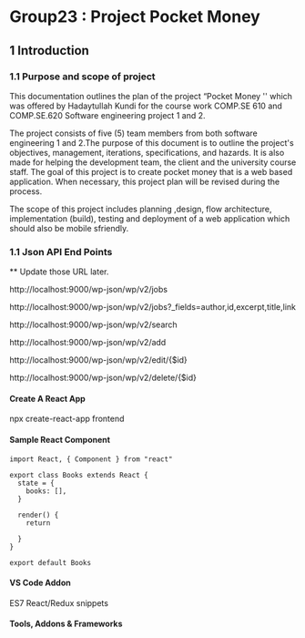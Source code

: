 <h1>Group23 : Project Pocket Money</h1>

<h2>1 Introduction</h2>

<h3>1.1 Purpose and scope of project</h3>

This documentation outlines the plan of the project “Pocket Money '' which was offered by Hadaytullah Kundi for the course work COMP.SE 610 and COMP.SE.620 Software engineering project 1 and 2.

The project consists of five (5) team members from both software engineering 1 and 2.The purpose of this document is to outline the project's objectives, management,
iterations, specifications, and hazards. It is also made for helping the development
team, the client and the university course staff. The goal of this project is to create pocket money that is a web based application. When necessary, this project plan will be revised during the process.

The scope of this project includes planning ,design, flow architecture, implementation (build), testing and deployment of a web application which should also be mobile sfriendly.

<h3>1.1 Json API End Points</h3>

\*\* Update those URL later.

http://localhost:9000/wp-json/wp/v2/jobs

http://localhost:9000/wp-json/wp/v2/jobs?\_fields=author,id,excerpt,title,link

http://localhost:9000/wp-json/wp/v2/search

http://localhost:9000/wp-json/wp/v2/add

http://localhost:9000/wp-json/wp/v2/edit/{$id}

http://localhost:9000/wp-json/wp/v2/delete/{$id}

<h4>Create A React App</h4>
npx create-react-app frontend

<h4>Sample React Component</h4>

<pre><code>import React, { Component } from "react"

export class Books extends React {
  state = {
    books: [],
  }

  render() {
    return <div></div>
  }
}

export default Books</code></pre>

<h4>VS Code Addon</h4>
ES7 React/Redux snippets

<h4>Tools, Addons & Frameworks</h4>
